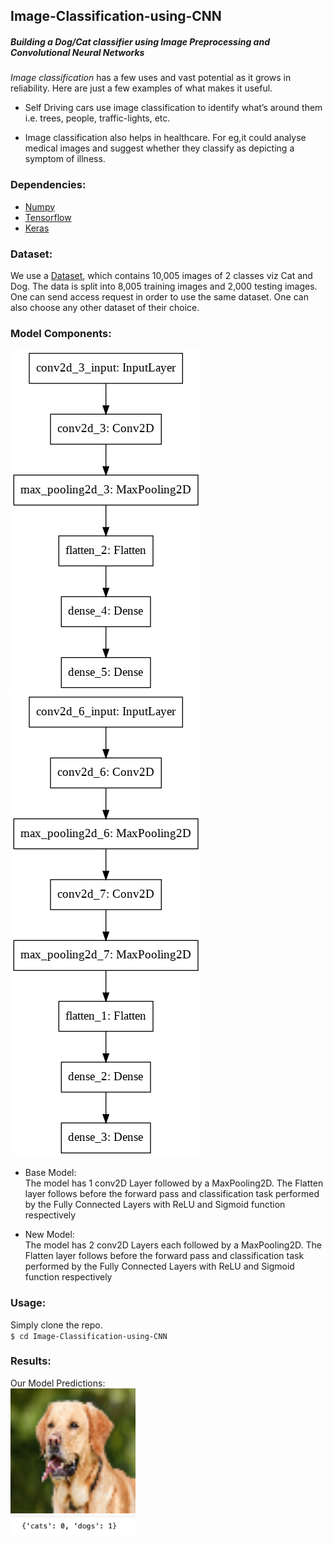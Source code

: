 ## Image-Classification-using-CNN
##### Building a Dog/Cat classifier using Image Preprocessing and Convolutional Neural Networks
*Image classification* has a few uses and vast potential as it grows in reliability. 
Here are just a few examples of what makes it useful.

+ Self Driving cars use image classification to identify what’s around them i.e. trees, people, traffic-lights, etc.

- Image classification also helps in healthcare. For eg,it could analyse medical images and suggest whether they classify as depicting a symptom of illness.

### Dependencies:
+ [Numpy](https://numpy.org)
+ [Tensorflow](https://www.tensorflow.org)
+ [Keras](https://keras.io)

### Dataset:
We use a [Dataset](https://drive.google.com/drive/u/0/folders/107Xj6pUqVRFFh4lYdDDvzsg7r1Hz2YYR), which contains 10,005 images of 2 classes viz Cat and Dog. The data is split into 8,005 training images and 2,000 testing images. One can send access request in order to use the same dataset. One can also choose any other dataset of their choice.

### Model Components:

<img src = "Images(Readme)/base_model.png"> <img src = "Images(Readme)/model.png">

- Base Model:<br> The model has 1 conv2D Layer followed by a MaxPooling2D. The Flatten layer follows before the forward pass and classification task performed by the Fully Connected Layers with ReLU and Sigmoid function respectively

- New Model:<br> The model has 2 conv2D Layers each followed by a MaxPooling2D. The Flatten layer follows before the forward pass and classification task performed by the Fully Connected Layers with ReLU and Sigmoid function respectively

### Usage:
Simply clone the repo.<br />
`$ cd Image-Classification-using-CNN`

### Results:
Our Model Predictions:<br />
<img src="Images(Readme)/Unknown.png" alt="Images(Readme)/Unknown.png" width="200"/><br />
<img src="Images(Readme)/result.png" alt="Images(Readme)/result.png" width="200"/>
